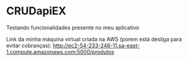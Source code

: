 # CRUDapiEX
Testando funcionalidades presente no meu aplicativo

Link da minha máquina virtual criada na AWS (porem está desliga para evitar cobranças): http://ec2-54-233-246-11.sa-east-1.compute.amazonaws.com:5000/produtos

